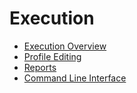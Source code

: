 # Execution

* [Execution Overview](execution_overview.md)
* [Profile Editing](profiles.md)
* [Reports](reports.md)
* [Command Line Interface](cli.md)

